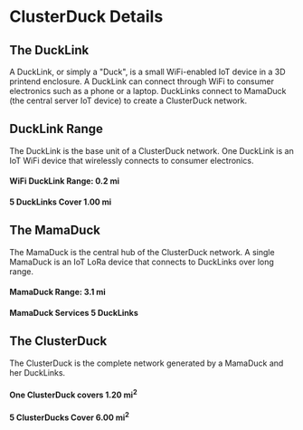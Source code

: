# ClusterDuck Details

## The DuckLink

A DuckLink, or simply a "Duck", is a small WiFi-enabled IoT device in a 3D printend enclosure. A DuckLink can connect through WiFi to consumer electronics such as a phone or a laptop. DuckLinks connect to MamaDuck (the central server IoT device) to create a ClusterDuck network.

## DuckLink Range

The DuckLink is the base unit of a ClusterDuck network. One DuckLink is an IoT WiFi device that wirelessly connects to consumer electronics.


#### WiFi DuckLink Range: 0.2 mi

#### 5 DuckLinks Cover 1.00 mi

## The MamaDuck

The MamaDuck is the central hub of the ClusterDuck network. A single MamaDuck is an IoT LoRa device that connects to DuckLinks over long range.


#### MamaDuck Range: 3.1 mi


#### MamaDuck Services 5 DuckLinks

## The ClusterDuck

The ClusterDuck is the complete network generated by a MamaDuck and her DuckLinks.


#### One ClusterDuck covers 1.20 mi<sup>2</sup>

#### 5 ClusterDucks Cover 6.00 mi<sup>2</sup>
